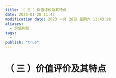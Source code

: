```yaml
---
title: （ 三 ）价值评价及其特点
date: 2023-01-28 11:43
modification date: 2023 一月 28日 星期六 11:43:28
aliases:
  - 价值判断
tags:
  - 
publish: "true"
---
```


# （ 三 ）价值评价及其特点

